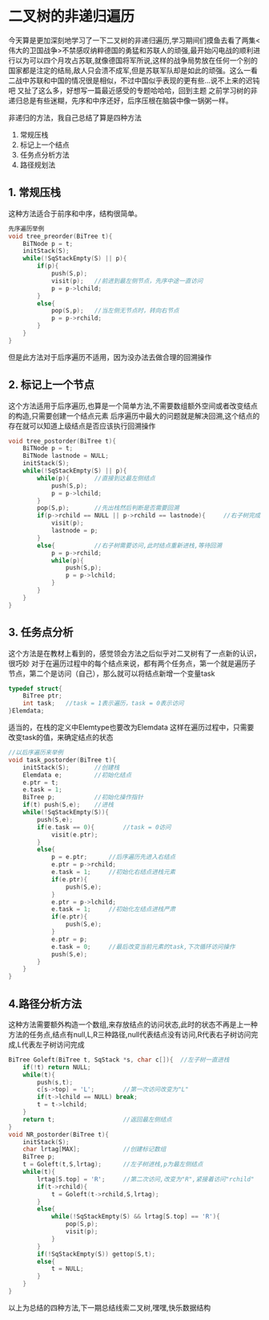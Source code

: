 # 二叉树的非递归遍历


今天算是更加深刻地学习了一下二叉树的非递归遍历,学习期间们摸鱼去看了两集<伟大的卫国战争>不禁感叹纳粹德国的勇猛和苏联人的顽强,最开始闪电战的顺利进行以为可以四个月攻占苏联,就像德国将军所说,这样的战争局势放在任何一个别的国家都是注定的结局,敌人只会溃不成军,但是苏联军队却是如此的顽强。这么一看二战中苏联和中国的情况很是相似，不过中国似乎表现的更有些...说不上来的迟钝吧
又扯了这么多，好想写一篇最近感受的专题哈哈哈，回到主题
之前学习树的非递归总是有些迷糊，先序和中序还好，后序压根在脑袋中像一锅粥一样。
<!--more-->

非递归的方法，我自己总结了算是四种方法
1. 常规压栈
2. 标记上一个结点
3. 任务点分析方法
4. 路径规划法
## 1. 常规压栈
这种方法适合于前序和中序，结构很简单。
```c
先序遍历举例
void tree_preorder(BiTree t){
    BiTNode p = t;
    initStack(S);
    while(!SqStackEmpty(S) || p){
        if(p){
            push(S,p);
            visit(p);   //前进到最左侧节点，先序中途一直访问
            p = p->lchild;
        }
        else{
            pop(S,p);   //当左侧无节点时，转向右节点
            p = p->rchild;
        }
    }
}
```
但是此方法对于后序遍历不适用，因为没办法去做合理的回溯操作
## 2. 标记上一个节点
这个方法适用于后序遍历,也算是一个简单方法,不需要数组额外空间或者改变结点的构造,只需要创建一个结点元素
后序遍历中最大的问题就是解决回溯,这个结点的存在就可以知道上级结点是否应该执行回溯操作
```c
void tree_postorder(BiTree t){
    BiTNode p = t;
    BiTNode lastnode = NULL;
    initStack(S);
    while(!SqStackEmpty(S) || p){
        while(p){ 		//直接到达最左侧结点
            push(S,p);
            p = p->lchild;
        }
        pop(S,p);		//先出栈然后判断是否需要回溯
        if(p->rchild == NULL || p->rchild == lastnode){		//右子树完成访问,不需要回溯
            visit(p);
            lastnode = p;
        }
        else{			//右子树需要访问,此时结点重新进栈,等待回溯
            p = p->rchild;
            while(p){
                push(S,p);
                p = p->lchild;
            }
        }
    }
}
```
## 3. 任务点分析
这个方法是在教材上看到的，感觉领会方法之后似乎对二叉树有了一点新的认识，很巧妙
对于在遍历过程中的每个结点来说，都有两个任务点，第一个就是遍历子节点，第二个是访问（自己），那么就可以将结点新增一个变量task
```c
typedef struct{
    BiTree ptr;
    int task;   //task = 1表示遍历，task = 0表示访问
}Elemdata;
```
适当的，在栈的定义中Elemtype也要改为Elemdata
这样在遍历过程中，只需要改变task的值，来确定结点的状态
```c
//以后序遍历来举例
void task_postorder(BiTree t){
    initStack(S);		//创建栈
    Elemdata e;			//初始化结点
    e.ptr = t;
    e.task = 1;
    BiTree p; 			//初始化操作指针
    if(t) push(S,e); 	//进栈
    while(!SqStackEmpty(S)){
        push(S,e);
        if(e.task == 0){		//task = 0访问
            visit(e.ptr);
        }
        else{
            p = e.ptr;		//后序遍历先进入右结点
            e.ptr = p->rchild;
            e.task = 1;		//初始化右结点进栈元素
            if(e.ptr){
                push(S,e);
            }
            e.ptr = p->lchild;
            e.task = 1;		//初始化左结点进栈严肃
            if(e.ptr){
                push(S,e);
            }
            e.ptr = p;
            e.task = 0;		//最后改变当前元素的task,下次循环访问操作
            push(S,e);
        }
    }
}
```
## 4.路径分析方法
这种方法需要额外构造一个数组,来存放结点的访问状态,此时的状态不再是上一种方法的任务点,结点有null,L,R三种路径,null代表结点没有访问,R代表右子树访问完成,L代表左子树访问完成
```c
BiTree Goleft(BiTree t, SqStack *s, char c[]){  //左子树一直进栈
    if(!t) return NULL;
    while(t){
        push(s,t);
        c[s->top] = 'L';		//第一次访问改变为"L"
        if(t->lchild == NULL) break;
        t = t->lchild;
    }
    return t;                   //返回最左侧结点
}
void NR_postorder(BiTree t){
    initStack(S);
    char lrtag[MAX];            //创建标记数组
    BiTree p;
    t = Goleft(t,S,lrtag);      //左子树进栈,p为最左侧结点
    while(t){
        lrtag[S.top] = 'R';     //第二次访问,改变为"R",紧接着访问"rchild"
        if(t->rchild){
            t = Goleft(t->rchild,S,lrtag);
        }
        else{
            while(!SqStackEmpty(S) && lrtag[S.top] == 'R'){
                pop(S,p);
                visit(p);
            }
        }
        if(!SqStackEmpty(S)) gettop(S,t);
        else{
            t = NULL;
        }
    }
}
```
以上为总结的四种方法,下一期总结线索二叉树,嘿嘿,快乐数据结构

